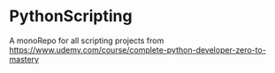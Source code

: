 # PythonScripting
A monoRepo for all scripting projects from https://www.udemy.com/course/complete-python-developer-zero-to-mastery
